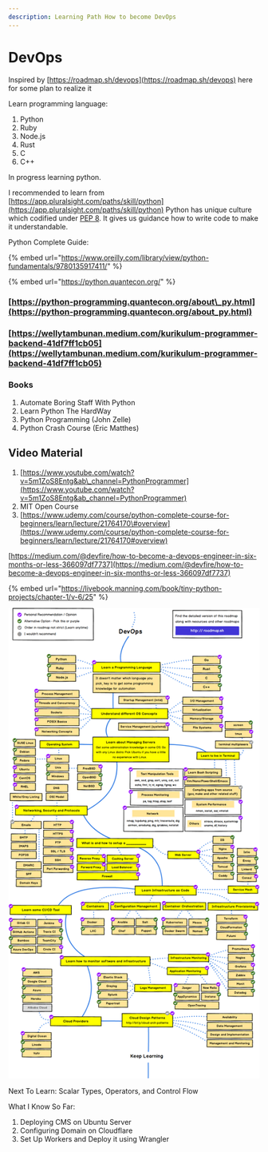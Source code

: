 ```yaml
---
description: Learning Path How to become DevOps
---
```


# DevOps

Inspired by [https://roadmap.sh/devops](https://roadmap.sh/devops) here for some plan to realize it

Learn  programming language:

1. Python
2. Ruby
3. Node.js
4. Rust
5. C
6. C++

In progress learning python. 

I recommended to learn from [https://app.pluralsight.com/paths/skill/python](https://app.pluralsight.com/paths/skill/python) Python has unique culture which codified under [PEP 8](https://www.python.org/dev/peps/pep-0008/). It gives us guidance how to write code to make it understandable. 

Python Complete Guide:

{% embed url="https://www.oreilly.com/library/view/python-fundamentals/9780135917411/" %}

{% embed url="https://python.quantecon.org/" %}

### [https://python-programming.quantecon.org/about\_py.html](https://python-programming.quantecon.org/about_py.html)

### [https://wellytambunan.medium.com/kurikulum-programmer-backend-41df7ff1cb05](https://wellytambunan.medium.com/kurikulum-programmer-backend-41df7ff1cb05) 

### Books

1. Automate Boring Staff With Python
2. Learn Python The HardWay
3. Python Programming \(John Zelle\)
4. Python Crash Course \(Eric Matthes\)



## Video Material

1. [https://www.youtube.com/watch?v=5m1ZoS8Entg&ab\_channel=PythonProgrammer](https://www.youtube.com/watch?v=5m1ZoS8Entg&ab_channel=PythonProgrammer)
2. MIT Open Course 
3. [https://www.udemy.com/course/python-complete-course-for-beginners/learn/lecture/21764170\#overview](https://www.udemy.com/course/python-complete-course-for-beginners/learn/lecture/21764170#overview) 

[https://medium.com/@devfire/how-to-become-a-devops-engineer-in-six-months-or-less-366097df7737](https://medium.com/@devfire/how-to-become-a-devops-engineer-in-six-months-or-less-366097df7737) 

{% embed url="https://livebook.manning.com/book/tiny-python-projects/chapter-1/v-6/25" %}

![DevOps Path \(https://roadmap.sh/devops\)  ](../../.gitbook/assets/devops.png)

Next To Learn: Scalar Types, Operators, and Control Flow

What I Know So Far:

1. Deploying CMS on Ubuntu Server
2. Configuring Domain on Cloudflare
3. Set Up Workers and Deploy it using Wrangler








